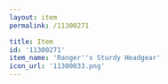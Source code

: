 ```yaml
---
layout: item
permalink: /11300271

title: Item
id: '11300271'
item_name: 'Ranger''s Sturdy Headgear'
icon_url: '11300033.png'
---
```

